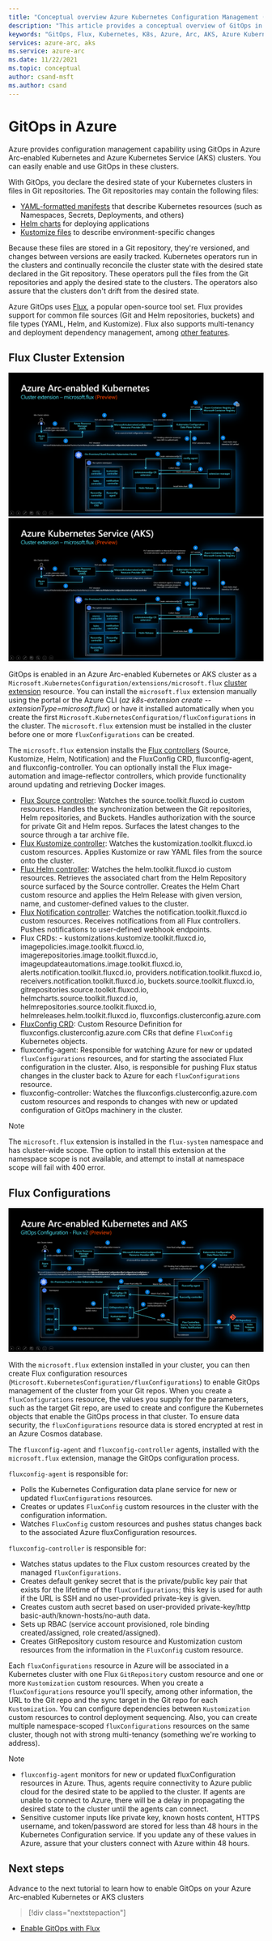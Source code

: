 ```yaml
---
title: "Conceptual overview Azure Kubernetes Configuration Management (GitOps)"
description: "This article provides a conceptual overview of GitOps in Azure for use in Azure Arc-enabled Kubernetes and Azure Kubernetes Service (AKS) clusters."
keywords: "GitOps, Flux, Kubernetes, K8s, Azure, Arc, AKS, Azure Kubernetes Service, containers, devops"
services: azure-arc, aks
ms.service: azure-arc
ms.date: 11/22/2021
ms.topic: conceptual
author: csand-msft
ms.author: csand
---
```


# GitOps in Azure

Azure provides configuration management capability using GitOps in Azure Arc-enabled Kubernetes and Azure Kubernetes Service (AKS) clusters. You can easily enable and use GitOps in these clusters.

With GitOps, you declare the desired state of your Kubernetes clusters in files in Git repositories. The Git repositories may contain the following files:

* [YAML-formatted manifests](https://yaml.org/) that describe Kubernetes resources (such as Namespaces, Secrets, Deployments, and others)
* [Helm charts](https://helm.sh/docs/topics/charts/) for deploying applications
* [Kustomize files](https://kustomize.io/) to describe environment-specific changes

Because these files are stored in a Git repository, they're versioned, and changes between versions are easily tracked. Kubernetes operators run in the clusters and continually reconcile the cluster state with the desired state declared in the Git repository. These operators pull the files from the Git repositories and apply the desired state to the clusters. The operators also assure that the clusters don't drift from the desired state.

Azure GitOps uses [Flux](https://fluxcd.io/docs/), a popular open-source tool set. Flux provides support for common file sources (Git and Helm repositories, buckets) and file types (YAML, Helm, and Kustomize). Flux also supports multi-tenancy and deployment dependency management, among [other features](https://fluxcd.io/docs/).

## Flux Cluster Extension

![flux extension install diagram](./media/gitops/flux2-extension-install-arc.png)
![flux extension install diagram](./media/gitops/flux2-extension-install-aks.png)

GitOps is enabled in an Azure Arc-enabled Kubernetes or AKS cluster as a `Microsoft.KubernetesConfiguration/extensions/microsoft.flux` [cluster extension](./conceptual-extensions.md) resource.  You can install the `microsoft.flux` extension manually using the portal or the Azure CLI (*az k8s-extension create --extensionType=microsoft.flux*) or have it installed automatically when you create the first `Microsoft.KubernetesConfiguration/fluxConfigurations` in the cluster. The `microsoft.flux` extension must be installed in the cluster before one or more `fluxConfigurations` can be created.

The `microsoft.flux` extension installs the [Flux controllers](https://fluxcd.io/docs/components/) (Source, Kustomize, Helm, Notification) and the FluxConfig CRD, fluxconfig-agent, and fluxconfig-controller. You can optionally install the Flux image-automation and image-reflector controllers, which provide functionality around updating and retrieving Docker images.

* [Flux Source controller](https://toolkit.fluxcd.io/components/source/controller/): Watches the source.toolkit.fluxcd.io custom resources. Handles the synchronization between the Git repositories, Helm repositories, and Buckets. Handles authorization with the source for private Git and Helm repos. Surfaces the latest changes to the source through a tar archive file.
* [Flux Kustomize controller](https://toolkit.fluxcd.io/components/kustomize/controller/): Watches the kustomization.toolkit.fluxcd.io custom resources. Applies Kustomize or raw YAML files from the source onto the cluster.
* [Flux Helm controller](https://toolkit.fluxcd.io/components/helm/controller/): Watches the helm.toolkit.fluxcd.io custom resources. Retrieves the associated chart from the Helm Repository source surfaced by the Source controller. Creates the Helm Chart custom resource and applies the Helm Release with given version, name, and customer-defined values to the cluster.
* [Flux Notification controller](https://toolkit.fluxcd.io/components/notification/controller/): Watches the notification.toolkit.fluxcd.io custom resources. Receives notifications from all Flux controllers. Pushes notifications to user-defined webhook endpoints.
* Flux CRDs: - kustomizations.kustomize.toolkit.fluxcd.io, imagepolicies.image.toolkit.fluxcd.io, imagerepositories.image.toolkit.fluxcd.io, imageupdateautomations.image.toolkit.fluxcd.io, alerts.notification.toolkit.fluxcd.io, providers.notification.toolkit.fluxcd.io, receivers.notification.toolkit.fluxcd.io, buckets.source.toolkit.fluxcd.io, gitrepositories.source.toolkit.fluxcd.io, helmcharts.source.toolkit.fluxcd.io, helmrepositories.source.toolkit.fluxcd.io, helmreleases.helm.toolkit.fluxcd.io, fluxconfigs.clusterconfig.azure.com
* [FluxConfig CRD](https://github.com/Azure/ClusterConfigurationAgent/blob/master/charts/azure-arc-flux/templates/clusterconfig.azure.com_fluxconfigs.yaml): Custom Resource Definition for fluxconfigs.clusterconfig.azure.com CRs that define `FluxConfig` Kubernetes objects.
* fluxconfig-agent: Responsible for watching Azure for new or updated `fluxConfigurations` resources, and for starting the associated Flux configuration in the cluster. Also, is responsible for pushing Flux status changes in the cluster back to Azure for each `fluxConfigurations` resource.
* fluxconfig-controller: Watches the fluxconfigs.clusterconfig.azure.com custom resources and responds to changes with new or updated configuration of GitOps machinery in the cluster.

> [!NOTE]
> The `microsoft.flux` extension is installed in the `flux-system` namespace and has cluster-wide scope. The option to install this extension at the namespace scope is not available, and attempt to install at namespace scope will fail with 400 error.

## Flux Configurations

![flux configuration install diagram](./media/gitops/flux2-config-install.png)

With the `microsoft.flux` extension installed in your cluster, you can then create Flux configuration resources (`Microsoft.KubernetesConfiguration/fluxConfigurations`) to enable GitOps management of the cluster from your Git repos. When you create a `fluxConfigurations` resource, the values you supply for the parameters, such as the target Git repo, are used to create and configure the Kubernetes objects that enable the GitOps process in that cluster. To ensure data security, the `fluxConfigurations` resource data is stored encrypted at rest in an Azure Cosmos database.

The `fluxconfig-agent` and `fluxconfig-controller` agents, installed with the `microsoft.flux` extension, manage the GitOps configuration process.  

`fluxconfig-agent` is responsible for:

* Polls the Kubernetes Configuration data plane service for new or updated `fluxConfigurations` resources.
* Creates or updates `FluxConfig` custom resources in the cluster with the configuration information.
* Watches `FluxConfig` custom resources and pushes status changes back to the associated Azure fluxConfiguration resources.

`fluxconfig-controller` is responsible for:

* Watches status updates to the Flux custom resources created by the managed `fluxConfigurations`.
* Creates default genkey secret that is the private/public key pair that exists for the lifetime of the `fluxConfigurations`; this key is used for auth if the URL is SSH and no user-provided private-key is given.
* Creates custom auth secret based on user-provided private-key/http basic-auth/known-hosts/no-auth data.
* Sets up RBAC (service account provisioned, role binding created/assigned, role created/assigned).
* Creates GitRepository custom resource and Kustomization custom resources from the information in the `FluxConfig` custom resource.

Each `fluxConfigurations` resource in Azure will be associated in a Kubernetes cluster with one Flux `GitRepository` custom resource and one or more `Kustomization` custom resources. When you create a `fluxConfigurations` resource you'll specify, among other information, the URL to the Git repo and the sync target in the Git repo for each `Kustomization`. You can configure dependencies between `Kustomization` custom resources to control deployment sequencing. Also, you can create multiple namespace-scoped `fluxConfigurations` resources on the same cluster, though not with strong multi-tenancy (something we're working to address).

> [!NOTE]
> * `fluxconfig-agent` monitors for new or updated fluxConfiguration resources in Azure. Thus, agents require connectivity to Azure public cloud for the desired state to be applied to the cluster. If agents are unable to connect to Azure, there will be a delay in propagating the desired state to the cluster until the agents can connect.
> * Sensitive customer inputs like private key, known hosts content, HTTPS username, and token/password are stored for less than 48 hours in the Kubernetes Configuration service. If you update any of these values in Azure, assure that your clusters connect with Azure within 48 hours.

## Next steps

Advance to the next tutorial to learn how to enable GitOps on your Azure Arc-enabled Kubernetes or AKS clusters
> [!div class="nextstepaction"]
* [Enable GitOps with Flux](./tutorial-use-gitops-flux2.md)
